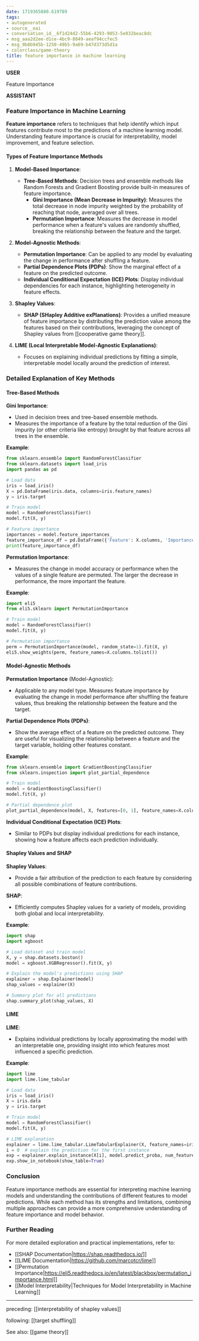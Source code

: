 ```yaml
---
date: 1719365880.619789
tags:
- autogenerated
- source__oai
- conversation_id__6f1d24d2-55b6-4293-9053-5e032beac8dc
- msg_aaa2d2ee-d1ce-4bc9-8849-aeaf94ccfec5
- msg_9b8b945b-1250-49b5-9a69-b47d373d5d1a
- colorclass/game-theory
title: feature importance in machine learning
---
```


**USER**

Feature Importance


**ASSISTANT**

### Feature Importance in Machine Learning

**Feature importance** refers to techniques that help identify which input features contribute most to the predictions of a machine learning model. Understanding feature importance is crucial for interpretability, model improvement, and feature selection.

#### Types of Feature Importance Methods

1. **Model-Based Importance**:
   - **Tree-Based Methods**: Decision trees and ensemble methods like Random Forests and Gradient Boosting provide built-in measures of feature importance.
     - **Gini Importance (Mean Decrease in Impurity)**: Measures the total decrease in node impurity weighted by the probability of reaching that node, averaged over all trees.
     - **Permutation Importance**: Measures the decrease in model performance when a feature's values are randomly shuffled, breaking the relationship between the feature and the target.

2. **Model-Agnostic Methods**:
   - **Permutation Importance**: Can be applied to any model by evaluating the change in performance after shuffling a feature.
   - **Partial Dependence Plots (PDPs)**: Show the marginal effect of a feature on the predicted outcome.
   - **Individual Conditional Expectation (ICE) Plots**: Display individual dependencies for each instance, highlighting heterogeneity in feature effects.

3. **Shapley Values**:
   - **SHAP (SHapley Additive exPlanations)**: Provides a unified measure of feature importance by distributing the prediction value among the features based on their contributions, leveraging the concept of Shapley values from [[cooperative game theory]].

4. **LIME (Local Interpretable Model-Agnostic Explanations)**:
   - Focuses on explaining individual predictions by fitting a simple, interpretable model locally around the prediction of interest.

### Detailed Explanation of Key Methods

#### Tree-Based Methods

**Gini Importance**:
- Used in decision trees and tree-based ensemble methods.
- Measures the importance of a feature by the total reduction of the Gini impurity (or other criteria like entropy) brought by that feature across all trees in the ensemble.

**Example**:
```python
from sklearn.ensemble import RandomForestClassifier
from sklearn.datasets import load_iris
import pandas as pd

# Load data
iris = load_iris()
X = pd.DataFrame(iris.data, columns=iris.feature_names)
y = iris.target

# Train model
model = RandomForestClassifier()
model.fit(X, y)

# Feature importance
importances = model.feature_importances_
feature_importance_df = pd.DataFrame({'Feature': X.columns, 'Importance': importances}).sort_values(by='Importance', ascending=False)
print(feature_importance_df)
```

**Permutation Importance**:
- Measures the change in model accuracy or performance when the values of a single feature are permuted. The larger the decrease in performance, the more important the feature.

**Example**:
```python
import eli5
from eli5.sklearn import PermutationImportance

# Train model
model = RandomForestClassifier()
model.fit(X, y)

# Permutation importance
perm = PermutationImportance(model, random_state=1).fit(X, y)
eli5.show_weights(perm, feature_names=X.columns.tolist())
```

#### Model-Agnostic Methods

**Permutation Importance** (Model-Agnostic):
- Applicable to any model type. Measures feature importance by evaluating the change in model performance after shuffling the feature values, thus breaking the relationship between the feature and the target.

**Partial Dependence Plots (PDPs)**:
- Show the average effect of a feature on the predicted outcome. They are useful for visualizing the relationship between a feature and the target variable, holding other features constant.

**Example**:
```python
from sklearn.ensemble import GradientBoostingClassifier
from sklearn.inspection import plot_partial_dependence

# Train model
model = GradientBoostingClassifier()
model.fit(X, y)

# Partial dependence plot
plot_partial_dependence(model, X, features=[0, 1], feature_names=X.columns)
```

**Individual Conditional Expectation (ICE) Plots**:
- Similar to PDPs but display individual predictions for each instance, showing how a feature affects each prediction individually.

#### Shapley Values and SHAP

**Shapley Values**:
- Provide a fair attribution of the prediction to each feature by considering all possible combinations of feature contributions.

**SHAP**:
- Efficiently computes Shapley values for a variety of models, providing both global and local interpretability.

**Example**:
```python
import shap
import xgboost

# Load dataset and train model
X, y = shap.datasets.boston()
model = xgboost.XGBRegressor().fit(X, y)

# Explain the model's predictions using SHAP
explainer = shap.Explainer(model)
shap_values = explainer(X)

# Summary plot for all predictions
shap.summary_plot(shap_values, X)
```

#### LIME

**LIME**:
- Explains individual predictions by locally approximating the model with an interpretable one, providing insight into which features most influenced a specific prediction.

**Example**:
```python
import lime
import lime.lime_tabular

# Load data
iris = load_iris()
X = iris.data
y = iris.target

# Train model
model = RandomForestClassifier()
model.fit(X, y)

# LIME explanation
explainer = lime.lime_tabular.LimeTabularExplainer(X, feature_names=iris.feature_names, class_names=iris.target_names, discretize_continuous=True)
i = 0  # explain the prediction for the first instance
exp = explainer.explain_instance(X[i], model.predict_proba, num_features=2)
exp.show_in_notebook(show_table=True)
```

### Conclusion

Feature importance methods are essential for interpreting machine learning models and understanding the contributions of different features to model predictions. While each method has its strengths and limitations, combining multiple approaches can provide a more comprehensive understanding of feature importance and model behavior.

### Further Reading

For more detailed exploration and practical implementations, refer to:
- [[SHAP Documentation|https://shap.readthedocs.io/]]
- [[LIME Documentation|https://github.com/marcotcr/lime]]
- [[Permutation Importance|https://eli5.readthedocs.io/en/latest/blackbox/permutation_importance.html]]
- [[Model Interpretability|Techniques for Model Interpretability in Machine Learning]]


---

preceding: [[interpretability of shapley values]]  


following: [[target shuffling]]

See also: [[game theory]]